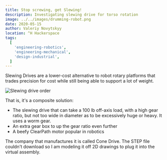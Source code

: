 ```yaml
---
title: Stop screwing, get Slewing!
description: Investigating slewing drive for torso rotation
image: ../../images/drumming-robot.png
date: 2020-05-15
author: Valeriy Novytskyy
location: ^H Hackerspace
tags:
  [
    'engineering-robotics',
    'engineering-mechanical',
    'design-industrial',
  ]
---
```


Slewing Drives are a lower-cost alternative to robot rotary platforms that trades precision for cost while still being able to support a lot of weight.

![Slewing drive order](https://zeroweb-downloads.s3.us-west-2.amazonaws.com/slewing-order1.png)

That is, it's a composite solution:

* The slewing drive that can take a 100 lb off-axis load, with a high gear ratio, but not too wide in diameter as to be excessively huge or heavy. It uses a worm gear.
* An extra gear box to up the gear ratio even further
* A beefy ClearPath motor popular in robotics

The company that manufactures it is called Cone Drive. The STEP file couldn't download so I am modeling it off 2D drawings to plug it into the virtual assembly.

